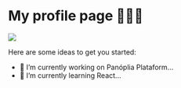 # My profile page 👨🏻‍💻

<a href="https://leovenom.github.io/profile/">
  <img src="https://i.imgur.com/REAgn9o.jpg">
</a>

Here are some ideas to get you started:

- 🔭 I’m currently working on Panóplia Plataform...
- 🌱 I’m currently learning React...

